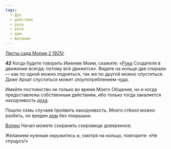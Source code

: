 ```yaml
---
tags:
  - Дух
  - действие
  - рука
  - воля
  - дом
  - желание
---
```


[Листы сада Мории 2 1925г](https://127.0.0.1:4002/agni/1925)

___42___
Когда будете говорить Именем Моим, скажите: «[Рука](../../../tags/#рука) Создателя в движении всегда; потому всё движется». Видите на кольце две спирали — как по одной можно подняться, так же по другой можно спуститься. Даже Архат спуститься может злоупотреблением чуда.   

Имейте постоянство не только во время Моего Общения, но и когда предоставлены собственным действиям, ибо только тогда закаляется находчивость [духа](../../../tags/#Дух).   

Пошлю семь случаев проявить находчивость. Много стёкол можно разбить, но вреден [дом](../../../tags/#дом) без покрышки.   

[Волею](../../../tags/#воля) Начал можете сохранить сокровище доверенное.   

Желанием нужным окружитесь и, смотря на кольцо, повторите: «Не спущусь!»   

